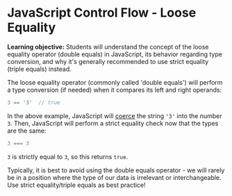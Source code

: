 # JavaScript Control Flow - Loose Equality

**Learning objective:** Students will understand the concept of the loose equality operator (double equals) in JavaScript, its behavior regarding type conversion, and why it's generally recommended to use strict equality (triple equals) instead.

The loose equality operator (commonly called 'double equals') will perform a type conversion (if needed) when it compares its left and right operands: 

```js
3 == '3'  // true
```

In the above example, JavaScript will [coerce](https://developer.mozilla.org/en-US/docs/Glossary/Type_coercion) the string `'3'` into the number `3`. Then, JavaScript will perform a strict equality check now that the types are the same:

```js
3 === 3
```

`3` is strictly equal to `3`, so this returns `true`.

Typically, it is best to avoid using the double equals operator - we will rarely be in a position where the type of our data is irrelevant or interchangeable. Use strict equality/triple equals as best practice!